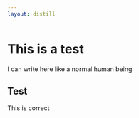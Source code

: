 ```yaml
---
layout: distill
---
```


# This is a test
I can write here like a normal human being

## Test
This is correct
